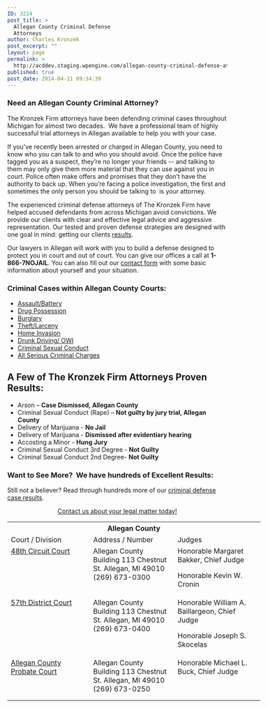 ```yaml
---
ID: 3224
post_title: >
  Allegan County Criminal Defense
  Attorneys
author: Charles Kronzek
post_excerpt: ""
layout: page
permalink: >
  http://acddev.staging.wpengine.com/allegan-county-criminal-defense-attorneys-allegan-county-michigan-lawyers.html
published: true
post_date: 2014-04-11 09:34:39
---
```

<h3 dir="ltr">Need an Allegan County Criminal Attorney?</h3>
<p dir="ltr">The Kronzek Firm attorneys have been defending criminal cases throughout Michigan for almost two decades.  We have a professional team of highly successful trial attorneys in Allegan available to help you with your case.</p>
<p dir="ltr">If you’ve recently been arrested or charged in Allegan County, you need to know who you can talk to and who you should avoid. Once the police have tagged you as a suspect, they’re no longer your friends -- and talking to them may only give them more material that they can use against you in court. Police often make offers and promises that they don’t have the authority to back up. When you’re facing a police investigation, the first and sometimes the only person you should be talking to  is your attorney.</p>
<p dir="ltr">The experienced criminal defense attorneys of The Kronzek Firm have helped accused defendants from across Michigan avoid convictions. We provide our clients with clear and effective legal advice and aggressive representation. Our tested and proven defense strategies are designed with one goal in mind: getting our clients <a href="http://acddev.staging.wpengine.com/proven-results.html">results</a>.</p>
<p dir="ltr">Our lawyers in Allegan will work with you to build a defense designed to protect you in court and out of court. You can give our offices a call at <strong>1-866-7NOJAIL</strong>. You can also fill out our <a href="http://acddev.staging.wpengine.com/contact-us.html">contact form</a> with some basic information about yourself and your situation.</p>

<h3>Criminal Cases within Allegan County Courts:</h3>
<ul>
 	<li><a href="http://acddev.staging.wpengine.com/assault-charges.html">Assault/Battery</a></li>
 	<li><a href="http://acddev.staging.wpengine.com/drug-charges.html">Drug Possession</a></li>
 	<li><a href="http://acddev.staging.wpengine.com/burglary-crimes.html">Burglary</a></li>
 	<li><a href="http://acddev.staging.wpengine.com/theft-charges.html">Theft/Larceny</a></li>
 	<li><a title="Michigan Home Invasion Attorneys" href="http://acddev.staging.wpengine.com/michigan-home-invasion-attorneys-criminal-defense-lawyers.html">Home Invasion</a></li>
 	<li><a href="http://acddev.staging.wpengine.com/drunk-driving.html">Drunk Driving/ OWI</a></li>
 	<li><a href="http://acddev.staging.wpengine.com/sex-crimes.html">Criminal Sexual Conduct</a></li>
 	<li><a href="http://acddev.staging.wpengine.com/">All Serious Criminal Charges</a></li>
</ul>
<h2></h2>
<h2>A Few of The Kronzek Firm Attorneys Proven Results:</h2>
<ul>
 	<li>Arson – <b>Case Dismissed, Allegan County</b></li>
 	<li>Criminal Sexual Conduct (Rape) – <b>Not guilty by jury trial, Allegan County</b></li>
 	<li>Delivery of Marijuana - <strong>No Jail</strong></li>
 	<li>Delivery of Marijuana - <strong>Dismissed after evidentiary hearing</strong></li>
 	<li>Accosting a Minor - <strong>Hung Jury</strong></li>
 	<li>Criminal Sexual Conduct 3rd Degree - <strong>Not Guilty</strong></li>
 	<li>Criminal Sexual Conduct 2nd Degree- <strong>Not Guilty</strong></li>
</ul>
<h3>Want to See More?  We have hundreds of Excellent Results:</h3>
Still not a believer? Read through hundreds more of our <a href="http://acddev.staging.wpengine.com/proven-results.html">criminal defense case results</a>.
<p dir="ltr" style="text-align: center;"><a href="http://acddev.staging.wpengine.com/contact-us.html">Contact us about your legal matter today!</a></p>

<table class="districts" style="width: 580px !important;" cellspacing="0">
<tbody>
<tr>
<th colspan="3">Allegan County</th>
</tr>
<tr class="subjects">
<td width="225">Court / Division</td>
<td width="225">Address / Number</td>
<td width="225">Judges</td>
</tr>
<tr>
<td valign="top"><a href="http://www.allegancounty.org/government/cc/">48th Circuit Court</a></td>
<td valign="top">Allegan County Building 113 Chestnut St.
Allegan, MI 49010
(269) 673-0300</td>
<td valign="top">Honorable Margaret Bakker, Chief Judge

Honorable Kevin W. Cronin</td>
</tr>
<tr>
<td valign="top"><a href="http://www.allegancounty.org/government/dc/">57th District Court</a></td>
<td valign="top">Allegan County Building 113 Chestnut St.
Allegan, MI 49010
(269) 673-0400</td>
<td valign="top">Honorable William A. Baillargeon, Chief Judge

Honorable Joseph S. Skocelas</td>
</tr>
<tr>
<td valign="top"><a href="http://www.allegancounty.org/Government/PBC/Index.asp?pt=Government">Allegan County Probate Court</a></td>
<td valign="top">Allegan County Building 113 Chestnut St.
Allegan, MI 49010
(269) 673-0250</td>
<td valign="top">Honorable Michael L. Buck, Chief Judge

&nbsp;</td>
</tr>
</tbody>
</table>